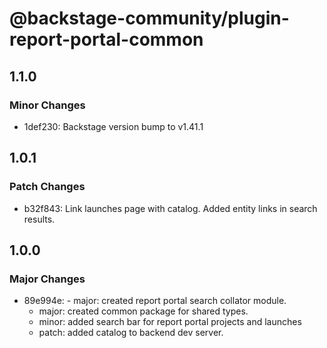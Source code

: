 # @backstage-community/plugin-report-portal-common

## 1.1.0

### Minor Changes

- 1def230: Backstage version bump to v1.41.1

## 1.0.1

### Patch Changes

- b32f843: Link launches page with catalog.
  Added entity links in search results.

## 1.0.0

### Major Changes

- 89e994e: - major: created report portal search collator module.
  - major: created common package for shared types.
  - minor: added search bar for report portal projects and launches
  - patch: added catalog to backend dev server.

